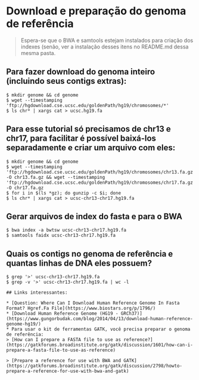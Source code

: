 # Download e preparação do genoma de referência

> Espera-se que o BWA e samtools estejam instalados para criação dos indexes (senão, ver a instalação desses itens no README.md dessa mesma pasta.

## Para fazer download do genoma inteiro (incluindo seus contigs extras):

```
$ mkdir genome && cd genome
$ wget --timestamping 'ftp://hgdownload.cse.ucsc.edu/goldenPath/hg19/chromosomes/*'
$ ls chr* | xargs cat > ucsc.hg19.fa 
```

## Para esse tutorial só precisamos de chr13 e chr17, para facilitar é possível baixá-los separadamente e criar um arquivo com eles:

```
$ mkdir genome && cd genome
$ wget --timestamping 'ftp://hgdownload.cse.ucsc.edu/goldenPath/hg19/chromosomes/chr13.fa.gz' -O chr13.fa.gz && wget --timestamping 'ftp://hgdownload.cse.ucsc.edu/goldenPath/hg19/chromosomes/chr17.fa.gz' -O chr17.fa.gz
$ for i in $(ls *gz); do gunzip -c $i; done
$ ls chr* | xargs cat > ucsc-chr13-chr17.hg19.fa
```

## Gerar arquivos de index do fasta e para o BWA

```
$ bwa index -a bwtsw ucsc-chr13-chr17.hg19.fa
$ samtools faidx ucsc-chr13-chr17.hg19.fa
```

## Quais os contigs no genoma de referência e quantas linhas de DNA eles possuem?

```
$ grep '>' ucsc-chr13-chr17.hg19.fa
$ grep -v '>' ucsc-chr13-chr17.hg19.fa | wc -l

## Links interessantes:

* [Question: Where Can I Download Human Reference Genome In Fasta Format? Hgref.Fa File](https://www.biostars.org/p/1796/)
* [Download Human Reference Genome (HG19 - GRCh37)](https://www.gungorbudak.com/blog/2014/04/13/download-human-reference-genome-hg19/)
* Para usar o kit de ferramentas GATK, você precisa preparar o genoma de referência:
> [How can I prepare a FASTA file to use as reference?](https://gatkforums.broadinstitute.org/gatk/discussion/1601/how-can-i-prepare-a-fasta-file-to-use-as-reference)

> [Prepare a reference for use with BWA and GATK](https://gatkforums.broadinstitute.org/gatk/discussion/2798/howto-prepare-a-reference-for-use-with-bwa-and-gatk)

